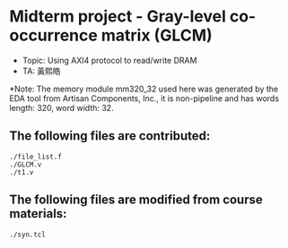 # Midterm project - Gray-level co-occurrence matrix (GLCM)

- Topic: Using AXI4 protocol to read/write DRAM  
- TA: 黃熙皓  

*Note: The memory module mm320_32 used here was generated by the EDA tool from Artisan Components, Inc., it is non-pipeline and has words length: 320, word width: 32.  

## The following files are contributed:  
```
./file_list.f
./GLCM.v
./t1.v
```

## The following files are modified from course materials:  
```
./syn.tcl
```
